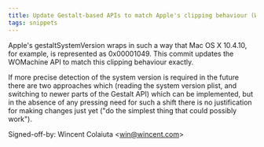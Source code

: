 ```yaml
---
title: Update Gestalt-based APIs to match Apple's clipping behaviour (WOCommon, 6ce256c)
tags: snippets
---
```


Apple's gestaltSystemVersion wraps in such a way that Mac OS X 10.4.10, for example, is represented as 0x00001049. This commit updates the WOMachine API to match this clipping behaviour exactly.

If more precise detection of the system version is required in the future there are two approaches which (reading the system version plist, and switching to newer parts of the Gestalt API) which can be implemented, but in the absence of any pressing need for such a shift there is no justification for making changes just yet ("do the simplest thing that could possibly work").

Signed-off-by: Wincent Colaiuta &lt;win@wincent.com&gt;
